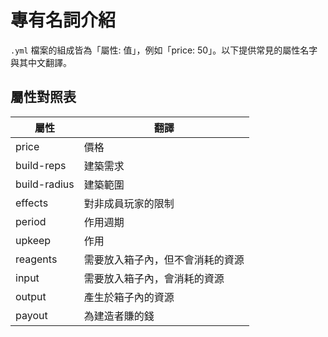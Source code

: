 # 專有名詞介紹
`.yml` 檔案的組成皆為「屬性: 值」，例如「price: 50」。以下提供常見的屬性名字與其中文翻譯。

## 屬性對照表
| 屬性         | 翻譯 |
|--------------|----|
| price        |價格|
| build-reps   |建築需求|
| build-radius |建築範圍|
| effects      |對非成員玩家的限制|
| period       |作用週期|
| upkeep       |作用|
| reagents     |需要放入箱子內，但不會消耗的資源|
| input        |需要放入箱子內，會消耗的資源|
| output       |產生於箱子內的資源|
| payout       |為建造者賺的錢|
